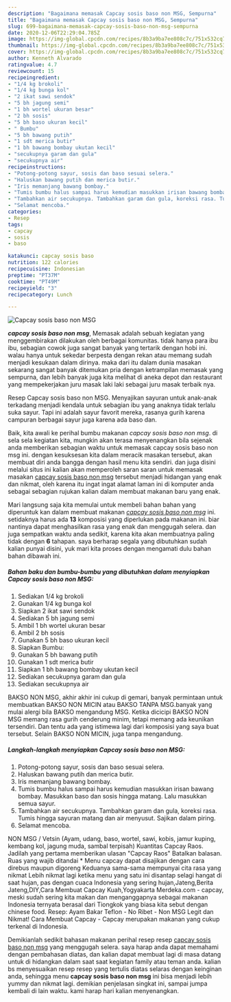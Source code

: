 ```yaml
---
description: "Bagaimana memasak Capcay sosis baso non MSG, Sempurna"
title: "Bagaimana memasak Capcay sosis baso non MSG, Sempurna"
slug: 699-bagaimana-memasak-capcay-sosis-baso-non-msg-sempurna
date: 2020-12-06T22:29:04.785Z
image: https://img-global.cpcdn.com/recipes/8b3a9ba7ee808c7c/751x532cq70/capcay-sosis-baso-non-msg-foto-resep-utama.jpg
thumbnail: https://img-global.cpcdn.com/recipes/8b3a9ba7ee808c7c/751x532cq70/capcay-sosis-baso-non-msg-foto-resep-utama.jpg
cover: https://img-global.cpcdn.com/recipes/8b3a9ba7ee808c7c/751x532cq70/capcay-sosis-baso-non-msg-foto-resep-utama.jpg
author: Kenneth Alvarado
ratingvalue: 4.7
reviewcount: 15
recipeingredient:
- "1/4 kg brokoli"
- "1/4 kg bunga kol"
- "2 ikat sawi sendok"
- "5 bh jagung semi"
- "1 bh wortel ukuran besar"
- "2 bh sosis"
- "5 bh baso ukuran kecil"
- " Bumbu"
- "5 bh bawang putih"
- "1 sdt merica butir"
- "1 bh bawang bombay ukutan kecil"
- "secukupnya garam dan gula"
- "secukupnya air"
recipeinstructions:
- "Potong-potong sayur, sosis dan baso sesuai selera."
- "Haluskan bawang putih dan merica butir."
- "Iris memanjang bawang bombay."
- "Tumis bumbu halus sampai harus kemudian masukkan irisan bawang bombay. Masukkan baso dan sosis hingga matang. Lalu masukkan semua sayur."
- "Tambahkan air secukupnya. Tambahkan garam dan gula, koreksi rasa. Tumis hingga sayuran matang dan air menyusut. Sajikan dalam piring."
- "Selamat mencoba."
categories:
- Resep
tags:
- capcay
- sosis
- baso

katakunci: capcay sosis baso 
nutrition: 122 calories
recipecuisine: Indonesian
preptime: "PT37M"
cooktime: "PT49M"
recipeyield: "3"
recipecategory: Lunch

---
```



![Capcay sosis baso non MSG](https://img-global.cpcdn.com/recipes/8b3a9ba7ee808c7c/751x532cq70/capcay-sosis-baso-non-msg-foto-resep-utama.jpg)

<b><i>capcay sosis baso non msg</i></b>, Memasak adalah sebuah kegiatan yang menggembirakan dilakukan oleh berbagai komunitas. tidak hanya para ibu ibu, sebagian cowok juga sangat banyak yang tertarik dengan hobi ini. walau hanya untuk sekedar berpesta dengan rekan atau memang sudah menjadi kesukaan dalam dirinya. maka dari itu dalam dunia masakan sekarang sangat banyak ditemukan pria dengan ketrampilan memasak yang sempurna, dan lebih banyak juga kita melihat di aneka depot dan restaurant yang mempekerjakan juru masak laki laki sebagai juru masak terbaik nya.

Resep Capcay sosis baso non MSG. Menyajikan sayuran untuk anak-anak terkadang menjadi kendala untuk sebagian ibu yang anaknya tidak terlalu suka sayur. Tapi ini adalah sayur favorit mereka, rasanya gurih karena campuran berbagai sayur juga karena ada baso dan.

Baik, kita awali ke perihal bumbu makanan <i>capcay sosis baso non msg</i>. di sela sela kegiatan kita, mungkin akan terasa menyenangkan bila sejenak anda memberikan sebagian waktu untuk memasak capcay sosis baso non msg ini. dengan kesuksesan kita dalam meracik masakan tersebut, akan membuat diri anda bangga dengan hasil menu kita sendiri. dan juga disini melalui situs ini kalian akan memperoleh saran saran untuk memasak masakan <u>capcay sosis baso non msg</u> tersebut menjadi hidangan yang enak dan nikmat, oleh karena itu ingat ingat alamat laman ini di komputer anda sebagai sebagian rujukan kalian dalam membuat makanan baru yang enak.


Mari langsung saja kita memulai untuk membeli bahan bahan yang diperuntuk kan dalam membuat makanan <u><i>capcay sosis baso non msg</i></u> ini. setidaknya harus ada <b>13</b> komposisi yang diperlukan pada makanan ini. biar nantinya dapat menghasilkan rasa yang enak dan menggugah selera. dan juga sempatkan waktu anda sedikit, karena kita akan membuatnya paling tidak dengan <b>6</b> tahapan. saya berharap segala yang dibutuhkan sudah kalian punyai disini, yuk mari kita proses dengan mengamati dulu bahan bahan dibawah ini.

<!--inarticleads1-->

##### Bahan baku dan bumbu-bumbu yang dibutuhkan dalam menyiapkan Capcay sosis baso non MSG:

1. Sediakan 1/4 kg brokoli
1. Gunakan 1/4 kg bunga kol
1. Siapkan 2 ikat sawi sendok
1. Sediakan 5 bh jagung semi
1. Ambil 1 bh wortel ukuran besar
1. Ambil 2 bh sosis
1. Gunakan 5 bh baso ukuran kecil
1. Siapkan  Bumbu:
1. Gunakan 5 bh bawang putih
1. Gunakan 1 sdt merica butir
1. Siapkan 1 bh bawang bombay ukutan kecil
1. Sediakan secukupnya garam dan gula
1. Sediakan secukupnya air


BAKSO NON MSG, akhir akhir ini cukup di gemari, banyak permintaan untuk membuatkan BAKSO NON MICIN atau BAKSO TANPA MSG.banyak yang mulai alergi bila BAKSO mengandung MSG. Ketika dicicipi BAKSO NON MSG memang rasa gurih cenderung minim, tetapi memang ada keunikan tersendiri. Dan tentu ada yang istimewa lagi dari komposisi yang saya buat tersebut. Selain BAKSO NON MICIN, juga tanpa mengandung. 

<!--inarticleads2-->

##### Langkah-langkah menyiapkan Capcay sosis baso non MSG:

1. Potong-potong sayur, sosis dan baso sesuai selera.
1. Haluskan bawang putih dan merica butir.
1. Iris memanjang bawang bombay.
1. Tumis bumbu halus sampai harus kemudian masukkan irisan bawang bombay. Masukkan baso dan sosis hingga matang. Lalu masukkan semua sayur.
1. Tambahkan air secukupnya. Tambahkan garam dan gula, koreksi rasa. Tumis hingga sayuran matang dan air menyusut. Sajikan dalam piring.
1. Selamat mencoba.


NON MSG / Vetsin (Ayam, udang, baso, wortel, sawi, kobis, jamur kuping, kembang kol, jagung muda, sambal terpisah) Kuantitas Capcay Raos. Jadilah yang pertama memberikan ulasan &#34;Capcay Raos&#34; Batalkan balasan. Ruas yang wajib ditandai * Menu capcay dapat disajikan dengan cara direbus maupun digoreng Keduanya sama-sama mempunyai cita rasa yang nikmat Lebih nikmat lagi ketika menu yang satu ini disantap selagi hangat di saat hujan, pas dengan cuaca Indonesia yang sering hujan,Jateng,Berita Jateng,DIY,Cara Membuat Capcay Kuah,Yogyakarta Merdeka.com - capcay, meski sudah sering kita makan dan menganggapnya sebagai makanan Indonesia ternyata berasal dari Tiongkok yang biasa kita sebut dengan chinese food. Resep: Ayam Bakar Teflon - No Ribet - Non MSG Legit dan Nikmat! Cara Membuat Capcay - Capcay merupakan makanan yang cukup terkenal di Indonesia. 

Demikianlah sedikit bahasan makanan perihal resep resep <u>capcay sosis baso non msg</u> yang menggugah selera. saya harap anda dapat memahami dengan pembahasan diatas, dan kalian dapat membuat lagi di masa datang untuk di hidangkan dalam saat saat kegiatan family atau teman anda. kalian bs menyesuaikan resep resep yang tertulis diatas selaras dengan keinginan anda, sehingga menu <b>capcay sosis baso non msg</b> ini bisa menjadi lebih yummy dan nikmat lagi. demikian penjelasan singkat ini, sampai jumpa kembali di lain waktu. kami harap hari kalian menyenangkan.

